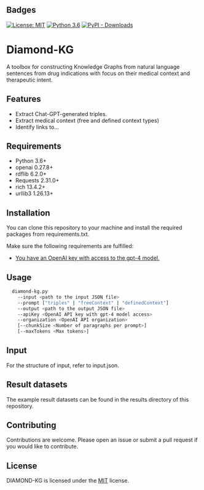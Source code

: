 ## Badges
[![License: MIT](https://img.shields.io/badge/License-MIT-yellow.svg)](https://opensource.org/licenses/MIT) [![Python 3.6](https://img.shields.io/badge/python-3.6-blue.svg)](https://www.python.org/downloads/release/python-360/) [![PyPI - Downloads](https://img.shields.io/pypi/dd/diamond-kg)]()

# Diamond-KG

A toolbox for constructing Knowledge Graphs from natural language sentences from drug indications
with focus on their medical context and therapeutic intent.

## Features

- Extract Chat-GPT-generated triples.
- Extract medical context (free and defined context types)
- Identify links to...

## Requirements

- Python 3.6+
- openai 0.27.8+
- rdflib 6.2.0+
- Requests 2.31.0+
- rich 13.4.2+
- urllib3 1.26.13+

## Installation

You can clone this repository to your machine and install the required packages from requirements.txt.

Make sure the following requirements are fulfilled:
- [You have an OpenAI key with access to the gpt-4 model.](https://openai.com/gpt-4)

## Usage

```bash
  diamond-kg.py 
    --input <path to the input JSON file> 
    --prompt ["triples" | "freeContext" | "definedContext"] 
    --output <path to the output JSON file> 
    --apiKey <OpenAI API key with gpt-4 model access> 
    --organization <OpenAI API organization>
    [--chunkSize <Number of paragraphs per prompt>]
    [--maxTokens <Max tokens>]
```

## Input

For the structure of input, refer to input.json.

## Result datasets

The example result datasets can be found in the results directory of this repository.

## Contributing

Contributions are welcome. Please open an issue or submit a pull request if you would like to contribute.

## License

DIAMOND-KG is licensed under the [MIT](https://opensource.org/licenses/MIT) license.
